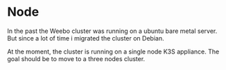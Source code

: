 # Node

In the past the Weebo cluster was running on a ubuntu bare metal server. But since a lot of time i migrated the cluster on Debian.

At the moment, the cluster is running on a single node K3S appliance.
The goal should be to move to a three nodes cluster.
